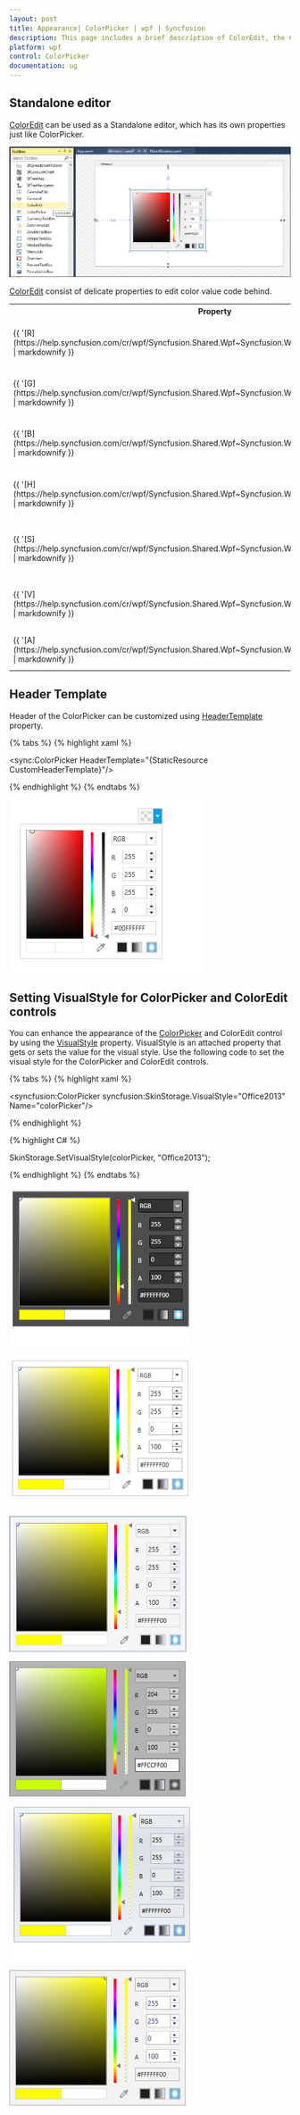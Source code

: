 ```yaml
---
layout: post
title: Appearance| ColorPicker | wpf | Syncfusion
description: This page includes a brief description of ColorEdit, the ColoPicker Header customization options and themes.
platform: wpf
control: ColorPicker
documentation: ug
---
```


## Standalone editor 

[ColorEdit](https://help.syncfusion.com/cr/wpf/Syncfusion.Shared.Wpf~Syncfusion.Windows.Shared.ColorEdit.html) can be used as a Standalone editor, which has its own properties just like ColorPicker. 

 ![ColorEdit Drag and Dropped from toolBox](Getting-Started_images/ColorEdit_Drag_and_Dropped_from_toolBox.png)

 [ColorEdit](https://help.syncfusion.com/cr/wpf/Syncfusion.Shared.Wpf~Syncfusion.Windows.Shared.ColorEdit.html) consist of delicate properties to edit color value code behind.

<table>
<tr>
<th>
Property </th><th>
Description </th></tr>
<tr>
<td>
  {{ '[R](https://help.syncfusion.com/cr/wpf/Syncfusion.Shared.Wpf~Syncfusion.Windows.Shared.ColorEdit~R.html)' | markdownify }}</td><td>
Specifies the Red parameter for RGB model.</td>
</tr>
<tr>
<td>
{{ '[G](https://help.syncfusion.com/cr/wpf/Syncfusion.Shared.Wpf~Syncfusion.Windows.Shared.ColorEdit~G.html)' | markdownify }}  </td><td>
Specifies the Green parameter for RGB model.</td>
</tr>
<tr>
<td>
  {{ '[B](https://help.syncfusion.com/cr/wpf/Syncfusion.Shared.Wpf~Syncfusion.Windows.Shared.ColorEdit~B.html)' | markdownify }} </td><td>
Specifies the Blue parameter for RGB model.</td>
</tr>
<tr>
<td>
 {{ '[H](https://help.syncfusion.com/cr/wpf/Syncfusion.Shared.Wpf~Syncfusion.Windows.Shared.ColorEdit~H.html)' | markdownify }} </td><td>
Specifies the Hue parameter for HSV model</td>
</tr>
<tr>
<td>
 {{ '[S](https://help.syncfusion.com/cr/wpf/Syncfusion.Shared.Wpf~Syncfusion.Windows.Shared.ColorEdit~S.html)' | markdownify }} </td><td>
Specifies the Saturation parameter for HSV model</td>
</tr>
<tr>
<td>
 {{ '[V](https://help.syncfusion.com/cr/wpf/Syncfusion.Shared.Wpf~Syncfusion.Windows.Shared.ColorEdit~V.html)' | markdownify }} </td><td>
Specifies the Hue parameter for HSV model</td>
</tr>
<tr>
<td>
  {{ '[A](https://help.syncfusion.com/cr/wpf/Syncfusion.Shared.Wpf~Syncfusion.Windows.Shared.ColorEdit~A.html)' | markdownify }} </td><td>
Specifies the Alpha or opacity parameter</td>
</tr>
</table>

## Header Template

Header of the ColorPicker can be customized using [HeaderTemplate](https://help.syncfusion.com/cr/wpf/Syncfusion.Shared.Wpf~Syncfusion.Windows.Shared.ColorPicker~HeaderTemplate.html) property.

{% tabs %}
{% highlight xaml %}

<DataTemplate x:Key="CustomHeaderTemplate" DataType="syncfusion:ColorPicker">
  <StackPanel Orientation="Horizontal">
   <Border Name="selectedColorRect" HorizontalAlignment="Left" Width="20" Height="20" Margin="2" 
                        Background="{Binding Color,RelativeSource={RelativeSource FindAncestor, AncestorType={x:Type syncfusion:ColorPicker}}, Converter={StaticResource ColorToBrush}}"/>
 </StackPanel>
</DataTemplate>

<sync:ColorPicker  HeaderTemplate="{StaticResource CustomHeaderTemplate}"/>

{% endhighlight %}
{% endtabs %}

![ColorPicker-HeaderTemplate-WPF](New-User-Interface-Support_images/CustomHeader_ColorPicker.png)

## Setting VisualStyle for ColorPicker and ColorEdit controls  

You can enhance the appearance of the [ColorPicker](https://help.syncfusion.com/cr/wpf/Syncfusion.Shared.Wpf~Syncfusion.Windows.Shared.ColorPicker.html) and ColorEdit control by using the [VisualStyle](https://help.syncfusion.com/cr/wpf/Syncfusion.Shared.Wpf~Syncfusion.Windows.Shared.SkinStorage~VisualStyleProperty.html) property. VisualStyle is an attached property that gets or sets the value for the visual style. Use the following code to set the visual style for the ColorPicker and ColorEdit controls.

{% tabs %}
{% highlight xaml %}

<syncfusion:ColorPicker  syncfusion:SkinStorage.VisualStyle="Office2013" Name="colorPicker"/>

{% endhighlight %}

{% highlight C# %}

 SkinStorage.SetVisualStyle(colorPicker, "Office2013"); 

{% endhighlight %}
{% endtabs %}

![ColorPicker Blend](Layout-Related-Features_images/ColorPicker_BlendTheme.png)

![ColorPicker Office2016](Layout-Related-Features_images/ColorPicker_Office2016.png)

![ColorPicker VisualStudio2013](Layout-Related-Features_images/ColorPicker_VisualStudio2013.png)

![ColorPicker Office2010](Layout-Related-Features_images/ColorPicker_Office2010.png)

![ColorPicker Office2007](Layout-Related-Features_images/ColorPicker_Office2007.png)

![ColorPicker Office2013](Layout-Related-Features_images/ColorPicker_Office2013.png)